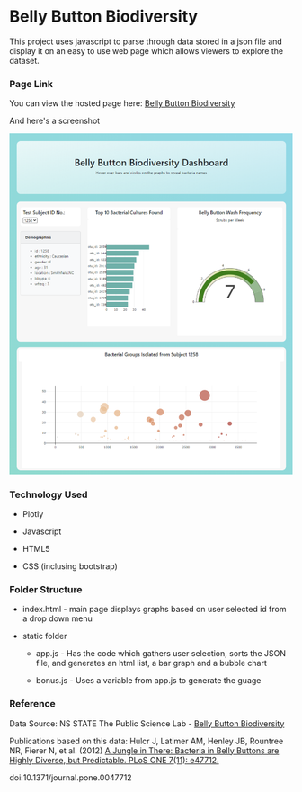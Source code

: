 # Belly Button Biodiversity
This project uses javascript to parse through data stored in a json file and display it on an easy to use web page which allows viewers to explore the dataset. 


### Page Link

You can view the hosted page here: [Belly Button Biodiversity](https://nikitacase.github.io/plotly-challenge/) 


And here's a screenshot


![Belly BUtton Biodiversity](static/images/ss-01.png)


### Technology Used

 * Plotly
 
 * Javascript
 
 * HTML5 
 
 * CSS (inclusing bootstrap) 
 
 
### Folder Structure

* index.html - main page displays graphs based on user selected id from a drop down menu 

* static folder

  * app.js - Has the code which gathers user selection, sorts the JSON file, and generates an html list, a bar graph and a bubble chart 
  
  * bonus.js - Uses a variable from app.js to generate the guage 
  
  
### Reference 
Data Source:  NS STATE The Public Science Lab -  [Belly Button Biodiversity](http://robdunnlab.com/projects/belly-button-biodiversity/)

Publications based on this data:
Hulcr J, Latimer AM, Henley JB, Rountree NR, Fierer N, et al. (2012) [A Jungle in There: Bacteria in Belly Buttons are Highly Diverse, but Predictable. PLoS ONE 7(11): e47712.](https://journals.plos.org/plosone/article?id=10.1371/journal.pone.0047712) 

doi:10.1371/journal.pone.0047712


